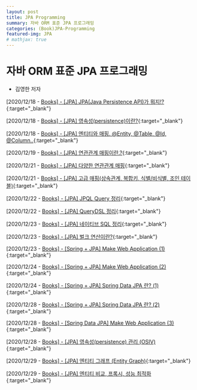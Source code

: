 ```yaml
---
layout: post
title: JPA Programming
summary: 자바 ORM 표준 JPA 프로그래밍
categories: (Book)JPA-Programming
featured-img: JPA
# mathjax: true
---
```




# 자바 ORM 표준 JPA 프로그래밍

- 김영한 저자

[2020/12/18 - [Books\] - [JPA] JPA(Java Persistence API)가 뭐지!?](https://data-make.tistory.com/608){:target="_blank"}

[2020/12/18 - [Books\] - [JPA] 영속성(persistence)이란?](https://data-make.tistory.com/609){:target="_blank"}

[2020/12/18 - [Books\] - [JPA] 엔티티와 매핑. @Entity, @Table, @Id, @Column..](https://data-make.tistory.com/610){:target="_blank"}

[2020/12/19 - [Books\] - [JPA] 연관관계 매핑이란.?](https://data-make.tistory.com/611){:target="_blank"}

[2020/12/21 - [Books\] - [JPA] 다양한 연관관계 매핑](https://data-make.tistory.com/612){:target="_blank"}

[2020/12/21 - [Books\] - [JPA] 고급 매핑(상속관계, 복합키, 식별/비식별, 조인 테이블)](https://data-make.tistory.com/613){:target="_blank"}

[2020/12/22 - [Books\] - [JPA] JPQL Query 정리](https://data-make.tistory.com/614){:target="_blank"}

[2020/12/22 - [Books\] - [JPA] QueryDSL 정리](https://data-make.tistory.com/615){:target="_blank"}

[2020/12/23 - [Books\] - [JPA] 네이티브 SQL 정리](https://data-make.tistory.com/616){:target="_blank"}

[2020/12/23 - [Books\] - [JPA] 벌크 연산이란?](https://data-make.tistory.com/617){:target="_blank"}

[2020/12/23 - [Books\] - [Spring + JPA] Make Web Application (1)](https://data-make.tistory.com/618){:target="_blank"}

[2020/12/24 - [Books\] - [Spring + JPA] Make Web Application (2)](https://data-make.tistory.com/619){:target="_blank"}

[2020/12/24 - [Books\] - [Spring + JPA] Spring Data JPA 란? (1)](https://data-make.tistory.com/621){:target="_blank"}

[2020/12/28 - [Books\] - [Spring + JPA] Spring Data JPA 란? (2)](https://data-make.tistory.com/622){:target="_blank"}

[2020/12/28 - [Books\] - [Spring Data JPA] Make Web Application (3)](https://data-make.tistory.com/626){:target="_blank"}

[2020/12/28 - [Books\] - [JPA] 영속성(persistence) 관리 (OSIV)](https://data-make.tistory.com/627){:target="_blank"}

[2020/12/29 - [Books\] - [JPA] 엔티티 그래프 (Entity Graph)](https://data-make.tistory.com/628){:target="_blank"}

[2020/12/29 - [Books\] - [JPA] 엔티티 비교, 프록시, 성능 최적화](https://data-make.tistory.com/629){:target="_blank"}

